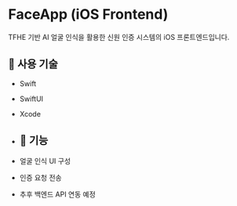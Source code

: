 # FaceApp (iOS Frontend)

TFHE 기반 AI 얼굴 인식을 활용한 신원 인증 시스템의 iOS 프론트엔드입니다.

## 🔧 사용 기술
- Swift
- SwiftUI
- Xcode

- ## 📌 기능
- 얼굴 인식 UI 구성
- 인증 요청 전송
- 추후 백엔드 API 연동 예정
